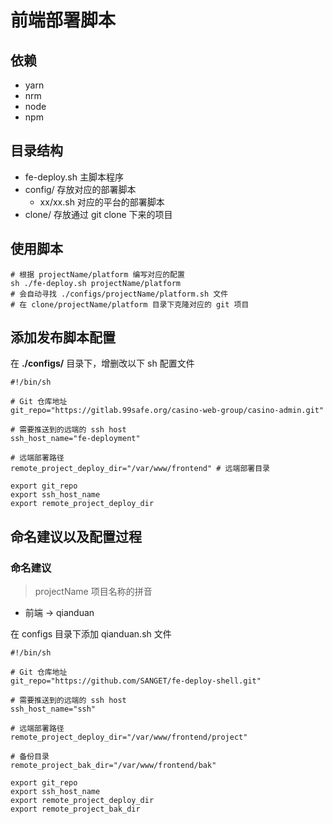 # 前端部署脚本

## 依赖

- yarn
- nrm
- node
- npm

## 目录结构

- fe-deploy.sh 主脚本程序
- config/ 存放对应的部署脚本
  - xx/xx.sh 对应的平台的部署脚本
- clone/ 存放通过 git clone 下来的项目

## 使用脚本

```shell
# 根据 projectName/platform 编写对应的配置
sh ./fe-deploy.sh projectName/platform
# 会自动寻找 ./configs/projectName/platform.sh 文件
# 在 clone/projectName/platform 目录下克隆对应的 git 项目
```

## 添加发布脚本配置

在 **./configs/** 目录下，增删改以下 sh 配置文件

```shell
#!/bin/sh

# Git 仓库地址
git_repo="https://gitlab.99safe.org/casino-web-group/casino-admin.git"

# 需要推送到的远端的 ssh host
ssh_host_name="fe-deployment"

# 远端部署路径
remote_project_deploy_dir="/var/www/frontend" # 远端部署目录

export git_repo
export ssh_host_name
export remote_project_deploy_dir
```

## 命名建议以及配置过程

### 命名建议

> projectName 项目名称的拼音

- 前端 -> qianduan

在 configs 目录下添加 qianduan.sh 文件

```shell
#!/bin/sh

# Git 仓库地址
git_repo="https://github.com/SANGET/fe-deploy-shell.git"

# 需要推送到的远端的 ssh host
ssh_host_name="ssh"

# 远端部署路径
remote_project_deploy_dir="/var/www/frontend/project"

# 备份目录
remote_project_bak_dir="/var/www/frontend/bak"

export git_repo
export ssh_host_name
export remote_project_deploy_dir
export remote_project_bak_dir
```
